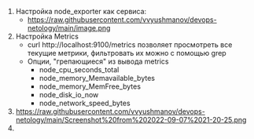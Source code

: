 1. Настройка node_exporter как сервиса:
   * https://raw.githubusercontent.com/vvyushmanov/devops-netology/main/image.png
2. Настройка Metrics
   * curl http://localhost:9100/metrics позволяет просмотреть все текущие метрики, фильтровать их можно с помощью grep
   * Опции, "грепающиеся" из вывода metrics
     * node_cpu_seconds_total
     * node_memory_Memavailable_bytes
     * node_memory_MemFree_bytes
     * node_disk_io_now
     * node_network_speed_bytes
3. https://raw.githubusercontent.com/vvyushmanov/devops-netology/main/Screenshot%20from%202022-09-07%2021-20-25.png
4. 